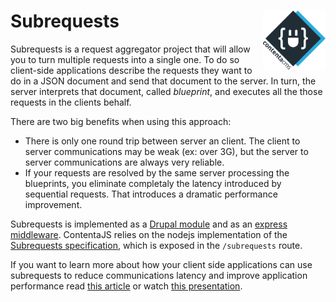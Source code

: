 <!--
  This file was generated by emdaer

  Its template can be found at .emdaer/docs/subrequests.emdaer.md
-->

<!--
  emdaerHash:2f872adbf20dd06fcd670c40f4c4414c
-->

<h1 id="subrequests-img-align-right-src-logo-svg-alt-contenta-logo-title-contenta-logo-width-100-">Subrequests <img align="right" src="../logo.svg" alt="Contenta logo" title="Contenta logo" width="100"></h1>
<p>Subrequests is a request aggregator project that will allow you to turn multiple
requests into a single one. To do so client-side applications describe the
requests they want to do in a JSON document and send that document to the
server. In turn, the server interprets that document, called <em>blueprint</em>, and
executes all the those requests in the clients behalf.</p>
<p>There are two big benefits when using this approach:</p>
<ul>
<li>There is only one round trip between server an client. The client to server
communications may be weak (ex: over 3G), but the server to server
communications are always very reliable.</li>
<li>If your requests are resolved by the same server processing the blueprints,
you eliminate completaly the latency introduced by sequential requests. That
introduces a dramatic performance improvement.</li>
</ul>
<p>Subrequests is implemented as a <a href="https://www.drupal.org/project/subrequests">Drupal module</a>
and as an <a href="https://github.com/e0ipso/subrequests-express">express middleware</a>.
ContentaJS relies on the nodejs implementation of the
<a href="http://cgit.drupalcode.org/subrequests/tree/SPECIFICATION.md">Subrequests specification</a>,
which is exposed in the <code>/subrequests</code> route.</p>
<p>If you want to learn more about how your client side applications can use
subrequests to reduce communications latency and improve application performance
read <a href="https://www.lullabot.com/articles/incredible-decoupled-performance-with-subrequests">this article</a>
or watch <a href="https://events.drupal.org/nashville2018/sessions/decoupled-drupal-hard-problems">this presentation</a>.</p>
